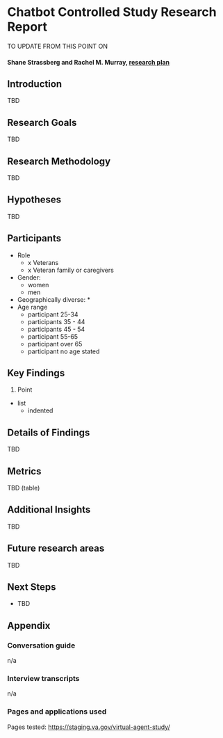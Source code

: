 # Chatbot Controlled Study Research Report   


TO UPDATE FROM THIS POINT ON

#### Shane Strassberg and Rachel M. Murray, [research plan](https://github.com/department-of-veterans-affairs/va.gov-team/blob/master/products/virtual-agent/research/controlled-study/controlled-study-research-plan.md)

## Introduction

TBD

## Research Goals

TBD

## Research Methodology

TBD

## Hypotheses 

TBD

## Participants

* Role
   * x Veterans
   * x Veteran family or caregivers
* Gender: 
   *  women
   *  men
* Geographically diverse: 
   *  
* Age range
   *  participant  25-34
   *  participants 35 - 44
   *  participants 45 - 54
   *  participant 55-65
   *  participant over 65
   *  participant no age stated


## Key Findings


1. Point
* list
   * indented


## Details of Findings

TBD

## Metrics

TBD  (table)

## Additional Insights

TBD


## Future research areas

TBD


## Next Steps

* TBD


## Appendix

### Conversation guide
n/a

### Interview transcripts
n/a

### Pages and applications used
Pages tested: https://staging.va.gov/virtual-agent-study/ 



